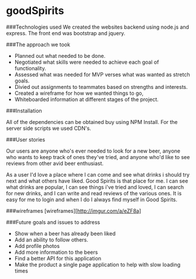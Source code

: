 # goodSpirits

###Technologies used
We created the websites backend using node.js and express. The front end was bootstrap and jquery.

###The approach we took
* Planned out what needed to be done.
* Negotiated what skills were needed to achieve each goal of functionality.
* Assessed what was needed for MVP verses what was wanted as stretch goals.
* Divied out assignments to teammates based on strengths and interests.
* Created a wireframe for how we wanted things to go,
* Whiteboarded information at different stages of the project.


###Installation

All of the dependencies can be obtained buy using NPM Install. For the server side scripts we used CDN's.


###User stories

Our users are anyone who's ever needed to look for a new beer, anyone who wants to keep track of ones they've tried, and anyone who'd like to see reviews from other avid beer enthusiast.

As a user I'd love a place where I can come and see what drinks i should try next and what others have liked. Good Spirits is that place for me.  I can see what drinks are popular, I can see things i've tried and loved, I can search for new drinks, and I can write and read reviews of the various ones. It is easy for me to login and when I do I always find myself in Good Spirits.

###wireframes
[wireframes][http://imgur.com/a/eZF8a]

###Future goals and issues to address
* Show when a beer has already been liked
* Add an ability to follow others.
* Add profile photos
* Add more information to the beers
* Find a better API for this application
* Make the product a single page application to help with slow loading times
